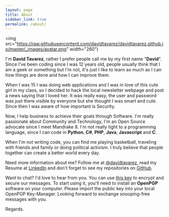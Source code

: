 ```yaml
---
layout: page
title: About
sidebar_link: true
permalink: /about/
---
```


<img src="https://raw.githubusercontent.com/davidtavarez/davidtavarez.github.io/master/_images/avatar.png" width="260")

I'm **David Tavarez**, rather I prefer people call me by my first name "**David**". Since I've been coding since I was 12 years old, people usually think that I am a geek or something but I'm not, it's just I like to learn as much as I can how things are done and how I can improve them.

When I was 15 I was doing web applications and I was in love of this cute girl in my class, so I decided to hack the local newsletter webpage and post a news saying that I loved her. It was really easy, the user and password was just there visible by everyone but she thought I was smart and cute. Since then I was aware of how important is Security.

Now, I help business to achieve their goals through Software. I'm really passionate about Community and Technology, I'm an Open Source advocate since I meet Mandrake 8. I'm not really tight to a programming language, since I can code in **Python**, **C#**, **PHP**, **Java**, **Javascript** and **C**.

When I'm not writing code, you can find me playing basketball, traveling with friends and family or doing political activism. I truly believe that people together can create a better world every day.

Need more information about me? Follow me at [@davidtavarez](https://twitter.com/davidtavarez), read my Resume at [LinkedIn](https://www.linkedin.com/in/davidtavarez) and   don't forget to see my repositories on [GitHub](https://github.com/davidtavarez).

Want to chat? I'd love to hear from you. You can use [this key](https://github.com/davidtavarez/davidtavarez.github.io/blob/master/DavidTavarezEDCCD61EPublic.asc) to encrypt and secure our messages. To start using it, you'll need to install an **OpenPGP** software on your computer. Please import the public key into your local OpenPGP Key-Manager. Looking forward to exchange snooping-free messages with you.

Regards.